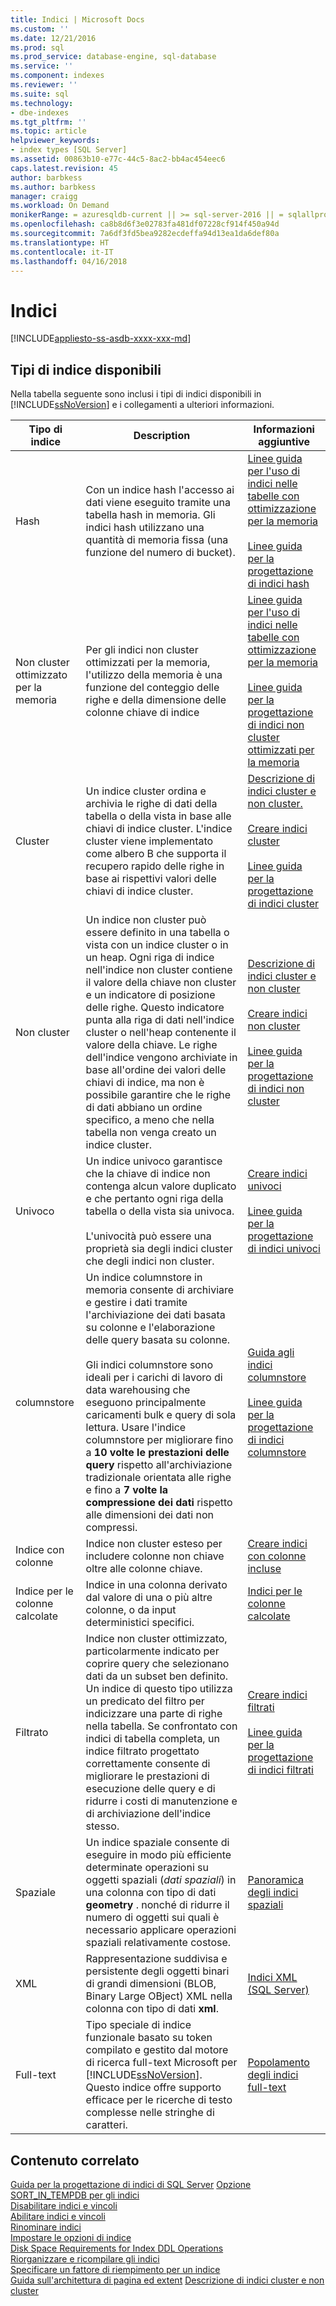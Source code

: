 ```yaml
---
title: Indici | Microsoft Docs
ms.custom: ''
ms.date: 12/21/2016
ms.prod: sql
ms.prod_service: database-engine, sql-database
ms.service: ''
ms.component: indexes
ms.reviewer: ''
ms.suite: sql
ms.technology:
- dbe-indexes
ms.tgt_pltfrm: ''
ms.topic: article
helpviewer_keywords:
- index types [SQL Server]
ms.assetid: 00863b10-e77c-44c5-8ac2-bb4ac454eec6
caps.latest.revision: 45
author: barbkess
ms.author: barbkess
manager: craigg
ms.workload: On Demand
monikerRange: = azuresqldb-current || >= sql-server-2016 || = sqlallproducts-allversions
ms.openlocfilehash: ca8b8d6f3e02783fa481df07228cf914f450a94d
ms.sourcegitcommit: 7a6df3fd5bea9282ecdeffa94d13ea1da6def80a
ms.translationtype: HT
ms.contentlocale: it-IT
ms.lasthandoff: 04/16/2018
---
```

# <a name="indexes"></a>Indici
[!INCLUDE[appliesto-ss-asdb-xxxx-xxx-md](../../includes/appliesto-ss-asdb-xxxx-xxx-md.md)]

## <a name="available-index-types"></a>Tipi di indice disponibili
Nella tabella seguente sono inclusi i tipi di indici disponibili in [!INCLUDE[ssNoVersion](../../includes/ssnoversion-md.md)] e i collegamenti a ulteriori informazioni.  
  
|Tipo di indice|Description|Informazioni aggiuntive|  
|----------------|-----------------|----------------------------|  
|Hash|Con un indice hash l'accesso ai dati viene eseguito tramite una tabella hash in memoria. Gli indici hash utilizzano una quantità di memoria fissa (una funzione del numero di bucket).|[Linee guida per l'uso di indici nelle tabelle con ottimizzazione per la memoria](../../relational-databases/in-memory-oltp/indexes-for-memory-optimized-tables.md)<br /><br /> [Linee guida per la progettazione di indici hash](../../relational-databases/sql-server-index-design-guide.md#hash_index)|  
|Non cluster ottimizzato per la memoria|Per gli indici non cluster ottimizzati per la memoria, l'utilizzo della memoria è una funzione del conteggio delle righe e della dimensione delle colonne chiave di indice|[Linee guida per l'uso di indici nelle tabelle con ottimizzazione per la memoria](../../relational-databases/in-memory-oltp/indexes-for-memory-optimized-tables.md)<br /><br /> [Linee guida per la progettazione di indici non cluster ottimizzati per la memoria](../../relational-databases/sql-server-index-design-guide.md#inmem_nonclustered_index)|  
|Cluster|Un indice cluster ordina e archivia le righe di dati della tabella o della vista in base alle chiavi di indice cluster. L'indice cluster viene implementato come albero B che supporta il recupero rapido delle righe in base ai rispettivi valori delle chiavi di indice cluster.|[Descrizione di indici cluster e non cluster.](../../relational-databases/indexes/clustered-and-nonclustered-indexes-described.md)<br /><br /> [Creare indici cluster](../../relational-databases/indexes/create-clustered-indexes.md)<br /><br /> [Linee guida per la progettazione di indici cluster](../../relational-databases/sql-server-index-design-guide.md#Clustered)|  
|Non cluster|Un indice non cluster può essere definito in una tabella o vista con un indice cluster o in un heap. Ogni riga di indice nell'indice non cluster contiene il valore della chiave non cluster e un indicatore di posizione delle righe. Questo indicatore punta alla riga di dati nell'indice cluster o nell'heap contenente il valore della chiave. Le righe dell'indice vengono archiviate in base all'ordine dei valori delle chiavi di indice, ma non è possibile garantire che le righe di dati abbiano un ordine specifico, a meno che nella tabella non venga creato un indice cluster.|[Descrizione di indici cluster e non cluster](../../relational-databases/indexes/clustered-and-nonclustered-indexes-described.md)<br /><br /> [Creare indici non cluster](../../relational-databases/indexes/create-nonclustered-indexes.md)<br /><br /> [Linee guida per la progettazione di indici non cluster](../../relational-databases/sql-server-index-design-guide.md#Nonclustered)|  
|Univoco|Un indice univoco garantisce che la chiave di indice non contenga alcun valore duplicato e che pertanto ogni riga della tabella o della vista sia univoca.<br /><br /> L'univocità può essere una proprietà sia degli indici cluster che degli indici non cluster.|[Creare indici univoci](../../relational-databases/indexes/create-unique-indexes.md)<br /><br /> [Linee guida per la progettazione di indici univoci](../../relational-databases/sql-server-index-design-guide.md#Unique)|  
|columnstore|Un indice columnstore in memoria consente di archiviare e gestire i dati tramite l'archiviazione dei dati basata su colonne e l'elaborazione delle query basata su colonne.<br /><br /> Gli indici columnstore sono ideali per i carichi di lavoro di data warehousing che eseguono principalmente caricamenti bulk e query di sola lettura. Usare l'indice columnstore per migliorare fino a **10 volte le prestazioni delle query** rispetto all'archiviazione tradizionale orientata alle righe e fino a **7 volte la compressione dei dati** rispetto alle dimensioni dei dati non compressi.|[Guida agli indici columnstore](../../relational-databases/indexes/columnstore-indexes-overview.md)<br /><br /> [Linee guida per la progettazione di indici columnstore](../../relational-databases/sql-server-index-design-guide.md#columnstore_index)|  
|Indice con colonne|Indice non cluster esteso per includere colonne non chiave oltre alle colonne chiave.|[Creare indici con colonne incluse](../../relational-databases/indexes/create-indexes-with-included-columns.md)|  
|Indice per le colonne calcolate|Indice in una colonna derivato dal valore di una o più altre colonne, o da input deterministici specifici.|[Indici per le colonne calcolate](../../relational-databases/indexes/indexes-on-computed-columns.md)|  
|Filtrato|Indice non cluster ottimizzato, particolarmente indicato per coprire query che selezionano dati da un subset ben definito. Un indice di questo tipo utilizza un predicato del filtro per indicizzare una parte di righe nella tabella. Se confrontato con indici di tabella completa, un indice filtrato progettato correttamente consente di migliorare le prestazioni di esecuzione delle query e di ridurre i costi di manutenzione e di archiviazione dell'indice stesso.|[Creare indici filtrati](../../relational-databases/indexes/create-filtered-indexes.md)<br /><br /> [Linee guida per la progettazione di indici filtrati](../../relational-databases/sql-server-index-design-guide.md#Filtered)|  
|Spaziale|Un indice spaziale consente di eseguire in modo più efficiente determinate operazioni su oggetti spaziali (*dati spaziali*) in una colonna con tipo di dati **geometry** . nonché di ridurre il numero di oggetti sui quali è necessario applicare operazioni spaziali relativamente costose.|[Panoramica degli indici spaziali](../../relational-databases/spatial/spatial-indexes-overview.md)|  
|XML|Rappresentazione suddivisa e persistente degli oggetti binari di grandi dimensioni (BLOB, Binary Large OBject) XML nella colonna con tipo di dati **xml**.|[Indici XML &#40;SQL Server&#41;](../../relational-databases/xml/xml-indexes-sql-server.md)|  
|Full-text|Tipo speciale di indice funzionale basato su token compilato e gestito dal motore di ricerca full-text Microsoft per [!INCLUDE[ssNoVersion](../../includes/ssnoversion-md.md)]. Questo indice offre supporto efficace per le ricerche di testo complesse nelle stringhe di caratteri.|[Popolamento degli indici full-text](../../relational-databases/search/populate-full-text-indexes.md)|  
  
## <a name="related-content"></a>Contenuto correlato  
 [Guida per la progettazione di indici di SQL Server](../../relational-databases/sql-server-index-design-guide.md) [Opzione SORT_IN_TEMPDB per gli indici](../../relational-databases/indexes/sort-in-tempdb-option-for-indexes.md)  
 [Disabilitare indici e vincoli](../../relational-databases/indexes/disable-indexes-and-constraints.md)  
 [Abilitare indici e vincoli](../../relational-databases/indexes/enable-indexes-and-constraints.md)  
 [Rinominare indici](../../relational-databases/indexes/rename-indexes.md)  
 [Impostare le opzioni di indice](../../relational-databases/indexes/set-index-options.md)  
 [Disk Space Requirements for Index DDL Operations](../../relational-databases/indexes/disk-space-requirements-for-index-ddl-operations.md)  
 [Riorganizzare e ricompilare gli indici](../../relational-databases/indexes/reorganize-and-rebuild-indexes.md)  
 [Specificare un fattore di riempimento per un indice](../../relational-databases/indexes/specify-fill-factor-for-an-index.md)  
 [Guida sull'architettura di pagina ed extent](../../relational-databases/pages-and-extents-architecture-guide.md) [Descrizione di indici cluster e non cluster](../../relational-databases/indexes/clustered-and-nonclustered-indexes-described.md)  
  
  

